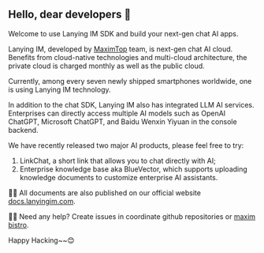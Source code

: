 ## Hello, dear developers 👋

Welcome to use Lanying IM SDK and build your next-gen chat AI apps.

Lanying IM, developed by [MaximTop](https://www.lanyingim.com/) team, is next-gen chat AI cloud. Benefits from cloud-native technologies and multi-cloud architecture, the private cloud is charged monthly as well as the public cloud.

Currently, among every seven newly shipped smartphones worldwide, one is using Lanying IM technology.

In addition to the chat SDK, Lanying IM also has integrated LLM AI services. Enterprises can directly access multiple AI models such as OpenAI ChatGPT, Microsoft ChatGPT, and Baidu Wenxin Yiyuan in the console backend.  

We have recently released two major AI products, please feel free to try:  

1. LinkChat, a short link that allows you to chat directly with AI;
2. Enterprise knowledge base aka BlueVector, which supports uploading knowledge documents to customize enterprise AI assistants.

👩‍💻 All documents are also published on our official website [docs.lanyingim.com](https://docs.lanyingim.com).

🙋‍♀️ Need any help? Create issues in coordinate github repositories or [maxim bistro](https://github.com/maxim-top/maxim-bistro).

Happy Hacking~~😊
